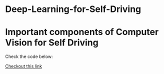 # Deep-Learning-for-Self-Driving

<h1> Important components of Computer Vision for Self Driving </h1>


Check the code below:

<script src="https://gist.github.com/ArunBollam/73139429ca9ff31173fa0f2ae8629498.js"></script>

<a href = "/docs/index.html"> Checkout this link </a> 
